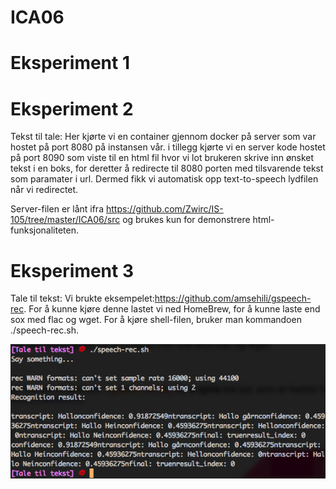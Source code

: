 # ICA06

# Eksperiment 1

# Eksperiment 2
Tekst til tale:
Her kjørte vi en container gjennom docker på server som var hostet på port 8080 på instansen vår. 
i tillegg kjørte vi en server kode hostet på port 8090 som viste til en html fil hvor vi lot brukeren skrive inn ønsket tekst i en boks,
for deretter å redirecte til 8080 porten med tilsvarende tekst som paramater i url. Dermed fikk vi automatisk opp text-to-speech lydfilen når vi redirectet.

Server-filen er lånt ifra https://github.com/Zwirc/IS-105/tree/master/ICA06/src og brukes kun for demonstrere html-funksjonaliteten.

# Eksperiment 3
Tale til tekst:
Vi brukte eksempelet:https://github.com/amsehili/gspeech-rec. 
For å kunne kjøre denne lastet vi ned HomeBrew, for å kunne laste end sox med flac og wget. For å kjøre shell-filen, bruker man kommandoen ./speech-rec.sh.

![](https://github.com/Daddyslittlegirls/IS105/blob/master/ICA06/Bilder/Tale%20til%20tekst.png)
